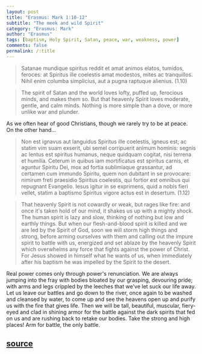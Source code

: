 ```yaml
---
layout: post
title: "Erasmus: Mark 1:10-12"
subtitle: "The meek and wild Spirit"
category: "Erasmus: Mark"
author: "Erasmus"
tags: [baptism, Holy Spirit, Satan, peace, war, weakness, power]
comments: false
permalink: /:title
---
```


> Satanae mundique spiritus reddit et amat animos elatos, tumidos, feroces: at Spiritus ille coelestis amat modestos, mites ac tranquillos. Nihil enim columba simplicius, aut a pugna raptuque alienius. (1.10)

> The spirit of Satan and the world loves lofty, puffed up, ferocious minds, and makes them so. But that heavenly Spirit loves moderate, gentle, and calm minds. Nothing is more simple than a dove, or more unlike war and plunder.

As we often hear of good Christians, though we rarely try to be at peace. On the other hand...

> Non est ignavus aut languidus Spiritus ille coelestis, igneus est; ac statim vim suam exserit, ubi semel corripuerit animum hominis: segnis ac lentus est spiritus humanus, neque quidquam cogitat, nisi terrena et humilia. Ceterum in quibus iam mortificatus est spiritus carnis, et aguntur Spiritu Dei, mox ad fortia sublimiaque grassantur, ad certamen cum immundo Spiritu, quem non dubitant in se provocare: nimirum freti praesidio Spiritus coelestis, qui fortior est omnibus qui repugnant Evangelio. Iesus igitur in se exprimens, quid a nobis fieri vellet, statim a baptismo Spiritus vigore actus est in desertum. (1.12)

> That heavenly Spirit is not cowardly or weak, but rages like fire: and once it's taken hold of our mind, it shakes us up with a mighty shock. The human spirit is lazy and slow, thinking of nothing but low and earthly things. But when our flesh-and-blood spirit is killed and we are led by the Spirit of God, soon we will storm high things and strong, before arming ourselves with them and calling out the impure spirit to battle with us, energized and set ablaze by the heavenly Spirit which overwhelms any force that fights against the power of Christ. For Jesus showed in himself what he wants of us, when immediately after his baptism he was impelled by the Spirit to the desert.

Real power comes only through power's renunciation. We are always jumping into the fray with bodies bloated by our grasping, devouring pride; with arms and legs crippled by the leeches that we've let suck our life away. Let us leave our battles and go down to the river, once again to be washed and cleansed by water, to come up and see the heavens open up and purify us with the fire that gives life. Then we will be tall, beautiful, muscular, fiery-eyed and clad in shining armor for the battle against the dark spirits that fed on us and are rushing back to retake our bodies. Take the strong and high places! Arm for battle, the only battle.

<h2 class="post-source"><a href="https://books.google.com/books?id=j7QtmPycnMsC&pg=PA161"><i class="fas fa-book" aria-hidden="true"></i> source</a></h2>